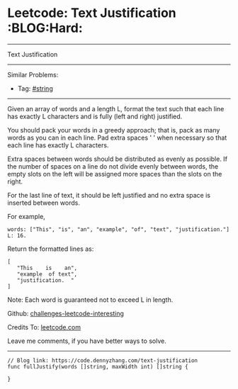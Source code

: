 
# Leetcode: Text Justification     :BLOG:Hard:

---

Text Justification  

---

Similar Problems:  

-   Tag: [#string](https://code.dennyzhang.com/tag/string)

---

Given an array of words and a length L, format the text such that each line has exactly L characters and is fully (left and right) justified.  

You should pack your words in a greedy approach; that is, pack as many words as you can in each line. Pad extra spaces ' ' when necessary so that each line has exactly L characters.  

Extra spaces between words should be distributed as evenly as possible. If the number of spaces on a line do not divide evenly between words, the empty slots on the left will be assigned more spaces than the slots on the right.  

For the last line of text, it should be left justified and no extra space is inserted between words.  

For example,  

    words: ["This", "is", "an", "example", "of", "text", "justification."]
    L: 16.

Return the formatted lines as:  

    [
       "This    is    an",
       "example  of text",
       "justification.  "
    ]

Note: Each word is guaranteed not to exceed L in length.  

Github: [challenges-leetcode-interesting](https://github.com/DennyZhang/challenges-leetcode-interesting/tree/master/problems/text-justification)  

Credits To: [leetcode.com](https://leetcode.com/problems/text-justification/description/)  

Leave me comments, if you have better ways to solve.  

---

    // Blog link: https://code.dennyzhang.com/text-justification
    func fullJustify(words []string, maxWidth int) []string {
    
    }

